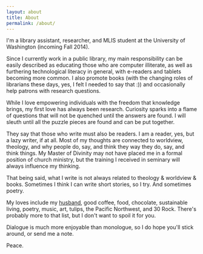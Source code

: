```yaml
---
layout: about
title: About
permalink: /about/
---
```

I'm a library assistant, researcher, and MLIS student at the University of Washington (incoming Fall 2014).

Since I currently work in a public library, my main responsibility can be easily described as educating those who are computer illiterate, as well as furthering technological literacy in general, with e-readers and tablets becoming more common. I also promote books (with the changing roles of librarians these days, yes, I felt I needed to say that :)) and occasionally help patrons with research questions.

While I love empowering individuals with the freedom that knowledge brings, my first love has always been research. Curiosity sparks into a flame of questions that will not be quenched until the answers are found. I will sleuth until all the puzzle pieces are found and can be put together.

They say that those who write must also be readers. I am a reader, yes, but a lazy writer, if at all. Most of my thoughts are connected to worldview, theology, and why people do, say, and think they way they do, say, and think things. My Master of Divinity may not have placed me in a formal position of church ministry, but the training I received in seminary will always influence my thinking.

That being said, what I write is not always related to theology & worldview & books. Sometimes I think I can write short stories, so I try. And sometimes poetry.

My loves include my [husband](http://www.charlespeters.net), good coffee, food, chocolate, sustainable living, poetry, music, art, tulips, the Pacific Northwest, and 30 Rock. There's probably more to that list, but I don't want to spoil it for you.

Dialogue is much more enjoyable than monologue, so I do hope you'll stick around, or send me a note.


Peace.
